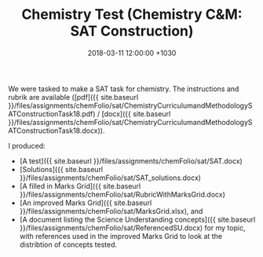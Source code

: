 ﻿---
layout: post
title:  "Chemistry Test (Chemistry C&M: SAT Construction)"
date:   2018-03-11 12:00:00 +1030
categories: MTeach chemCM
tags: [2-1, 2-2, 2-3, 3-1, 3-4, 5-1]
---

We were tasked to make a SAT task for chemistry. The instructions and rubrik are available ([pdf]({{ site.baseurl }}/files/assignments/chemFolio/sat/ChemistryCurriculumandMethodologySATConstructionTask18.pdf) / [docx]({{ site.baseurl }}/files/assignments/chemFolio/sat/ChemistryCurriculumandMethodologySATConstructionTask18.docx)). 

I produced:
- [A test]({{ site.baseurl }}/files/assignments/chemFolio/sat/SAT.docx)
- [Solutions]({{ site.baseurl }}/files/assignments/chemFolio/sat/SAT_solutions.docx)
- [A filled in Marks Grid]({{ site.baseurl }}/files/assignments/chemFolio/sat/RubricWithMarksGrid.docx)
- [An improved Marks Grid]({{ site.baseurl }}/files/assignments/chemFolio/sat/MarksGrid.xlsx), and 
- [A document listing the Science Understanding concepts]({{ site.baseurl }}/files/assignments/chemFolio/sat/ReferencedSU.docx) for my topic, with references used in the improved Marks Grid to look at the distribtion of concepts tested.

